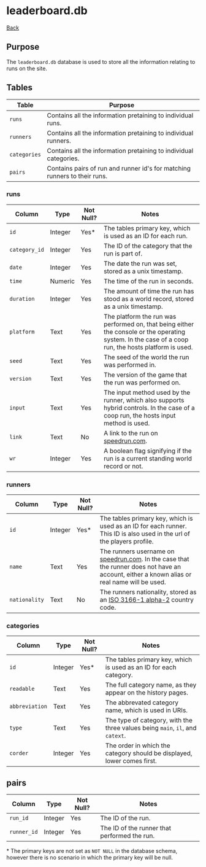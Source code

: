 # leaderboard.db

[Back](../README.md)

## Purpose

The `leaderboard.db` database is used to store all the information relating to runs on the site.

## Tables

| Table        | Purpose                                                                   |
| ------------ | ------------------------------------------------------------------------- |
| `runs`       | Contains all the information pretaining to individual runs.               |
| `runners`    | Contains all the information pretaining to individual runners.            |
| `categories` | Contains all the information pretaining to individual categories.         |
| `pairs`      | Contains pairs of run and runner id's for matching runners to their runs. |

### runs

| Column        | Type    | Not Null? | Notes                                                                                                                                                |
| ------------- | ------- | --------- | ---------------------------------------------------------------------------------------------------------------------------------------------------- |
| `id`          | Integer | Yes\*     | The tables primary key, which is used as an ID for each run.                                                                                         |
| `category_id` | Integer | Yes       | The ID of the category that the run is part of.                                                                                                      |
| `date`        | Integer | Yes       | The date the run was set, stored as a unix timestamp.                                                                                                |
| `time`        | Numeric | Yes       | The time of the run in seconds.                                                                                                                      |
| `duration`    | Integer | Yes       | The amount of time the run has stood as a world record, stored as a unix timestamp.                                                                  |
| `platform`    | Text    | Yes       | The platform the run was performed on, that being either the console or the operating system. In the case of a coop run, the hosts platform is used. |
| `seed`        | Text    | Yes       | The seed of the world the run was performed in.                                                                                                      |
| `version`     | Text    | Yes       | The version of the game that the run was performed on.                                                                                               |
| `input`       | Text    | Yes       | The input method used by the runner, which also supports hybrid controls. In the case of a coop run, the hosts input method is used.                 |
| `link`        | Text    | No        | A link to the run on [speedrun.com](https://www.speedrun.com).                                                                                       |
| `wr`          | Integer | Yes       | A boolean flag signifying if the run is a current standing world record or not.                                                                      |

### runners

| Column        | Type    | Not Null? | Notes                                                                                                                                                                   |
| ------------- | ------- | --------- | ----------------------------------------------------------------------------------------------------------------------------------------------------------------------- |
| `id`          | Integer | Yes\*     | The tables primary key, which is used as an ID for each runner. This ID is also used in the url of the players profile.                                                 |
| `name`        | Text    | Yes       | The runners username on [speedrun.com](https://www.speedrun.com). In the case that the runner does not have an account, either a known alias or real name will be used. |
| `nationality` | Text    | No        | The runners nationality, stored as an [ISO 3166-1 alpha-2](https://en.wikipedia.org/wiki/ISO_3166-1_alpha-2) country code.                                              |

### categories

| Column         | Type    | Not Null? | Notes                                                                         |
| -------------- | ------- | --------- | ----------------------------------------------------------------------------- |
| `id`           | Integer | Yes\*     | The tables primary key, which is used as an ID for each category.             |
| `readable`     | Text    | Yes       | The full category name, as they appear on the history pages.                  |
| `abbreviation` | Text    | Yes       | The abbrevated category name, which is used in URIs.                          |
| `type`         | Text    | Yes       | The type of category, with the three values being `main`, `il`, and `catext`. |
| `corder`       | Integer | Yes       | The order in which the category should be displayed, lower comes first.       |

## pairs

| Column      | Type    | Not Null? | Notes                                        |
| ----------- | ------- | --------- | -------------------------------------------- |
| `run_id`    | Integer | Yes       | The ID of the run.                           |
| `runner_id` | Integer | Yes       | The ID of the runner that performed the run. |

\* The primary keys are not set as `NOT NULL` in the database schema, however there is no scenario in which the primary key will be null.
